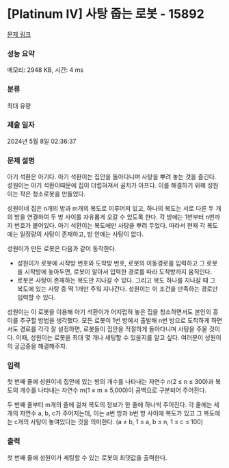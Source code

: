 # [Platinum IV] 사탕 줍는 로봇 - 15892 

[문제 링크](https://www.acmicpc.net/problem/15892) 

### 성능 요약

메모리: 2948 KB, 시간: 4 ms

### 분류

최대 유량

### 제출 일자

2024년 5월 8일 02:36:37

### 문제 설명

<p>아기 석환은 아기다. 아기 석환이는 집안을 돌아다니며 사탕을 뿌려 놓는 것을 즐긴다. 성원이는 아기 석환이때문에 집이 더럽혀져서 골치가 아프다. 이를 해결하기 위해 성원이는 작은 청소로봇을 만들었다.</p>

<p>성원이네 집은 n개의 방과 m개의 복도로 이루어져 있고, 하나의 복도는 서로 다른 두 개의 방을 연결하여 두 방 사이를 자유롭게 오갈 수 있도록 한다. 각 방에는 1번부터 n번까지 번호가 붙어있다. 아기 석환이는 복도에만 사탕을 뿌려 두었다. 따라서 현재 각 복도에는 일정량의 사탕이 존재하고, 방 안에는 사탕이 없다.</p>

<p>성원이가 만든 로봇은 다음과 같이 동작한다.</p>

<ul>
	<li>성원이가 로봇에 시작방 번호와 도착방 번호, 로봇의 이동경로를 입력하고 그 로봇을 시작방에 놓아두면, 로봇이 알아서 입력한 경로를 따라 도착방까지 움직인다.</li>
	<li>로봇은 사탕이 존재하는 복도만 지나갈 수 있다. 그리고 복도 하나를 지나갈 때 그 복도에 있는 사탕 중 딱 1개만 주워 지나간다. 성원이는 이 조건을 만족하는 경로만 입력할 수 있다.</li>
</ul>

<p>성원이는 이 로봇을 이용해 아기 석환이가 어지럽혀 놓은 집을 청소하면서도 본인의 흥미를 추구할 방법을 생각했다. 모든 로봇이 1번 방에서 출발해 n번 방으로 도착하게 하면서도 경로를 각각 잘 설정하면, 로봇들이 집안을 적절하게 돌아다니며 사탕을 주울 것이다. 이때, 성원이는 로봇을 최대 몇 개나 세팅할 수 있을지를 알고 싶다. 여러분이 성원이의 궁금증을 해결해주자.</p>

### 입력 

 <p>첫 번째 줄에 성원이네 집안에 있는 방의 개수를 나타내는 자연수 n(2 ≤ n ≤ 300)과 복도의 개수를 나타내는 자연수 m(1 ≤ m ≤ 5,000)이 공백으로 구분되어 주어진다.</p>

<p>두 번째 줄부터 m개의 줄에 걸쳐 복도의 정보가 한 줄에 하나씩 주어진다. 각 줄에는 세 개의 자연수 a, b, c가 주어지는데, 이는 a번 방과 b번 방 사이에 복도가 있고 그 복도에는 c개의 사탕이 놓여있다는 것을 의미한다. (a ≠ b,  1 ≤ a, b ≤ n,  1 ≤ c ≤ 100)</p>

### 출력 

 <p>첫 번째 줄에 성원이가 세팅할 수 있는 로봇의 최댓값을 출력한다.</p>

